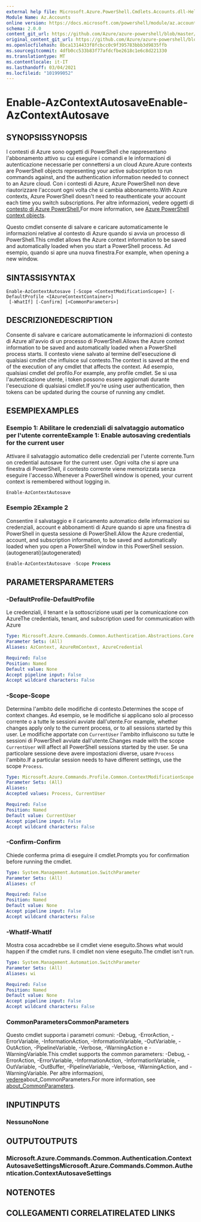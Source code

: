 ```yaml
---
external help file: Microsoft.Azure.PowerShell.Cmdlets.Accounts.dll-Help.xml
Module Name: Az.Accounts
online version: https://docs.microsoft.com/powershell/module/az.accounts/enable-azcontextautosave
schema: 2.0.0
content_git_url: https://github.com/Azure/azure-powershell/blob/master/src/Accounts/Accounts/help/Enable-AzContextAutosave.md
original_content_git_url: https://github.com/Azure/azure-powershell/blob/master/src/Accounts/Accounts/help/Enable-AzContextAutosave.md
ms.openlocfilehash: 8bca1314433f8fcbcc0c9f395783bbb3d9835ffb
ms.sourcegitcommit: 4dfb0cc533b83f77afdcfbe2618c1e6c8d221330
ms.translationtype: MT
ms.contentlocale: it-IT
ms.lasthandoff: 03/04/2021
ms.locfileid: "101999052"
---
```

# <span data-ttu-id="6e57a-101">Enable-AzContextAutosave</span><span class="sxs-lookup"><span data-stu-id="6e57a-101">Enable-AzContextAutosave</span></span>

## <span data-ttu-id="6e57a-102">SYNOPSIS</span><span class="sxs-lookup"><span data-stu-id="6e57a-102">SYNOPSIS</span></span>
<span data-ttu-id="6e57a-103">I contesti di Azure sono oggetti di PowerShell che rappresentano l'abbonamento attivo su cui eseguire i comandi e le informazioni di autenticazione necessarie per connettersi a un cloud Azure.</span><span class="sxs-lookup"><span data-stu-id="6e57a-103">Azure contexts are PowerShell objects representing your active subscription to run commands against, and the authentication information needed to connect to an Azure cloud.</span></span> <span data-ttu-id="6e57a-104">Con i contesti di Azure, Azure PowerShell non deve riautorizzare l'account ogni volta che si cambia abbonamento.</span><span class="sxs-lookup"><span data-stu-id="6e57a-104">With Azure contexts, Azure PowerShell doesn't need to reauthenticate your account each time you switch subscriptions.</span></span> <span data-ttu-id="6e57a-105">Per altre informazioni, vedere oggetti di [contesto di Azure PowerShell.](https://docs.microsoft.com/powershell/azure/context-persistence)</span><span class="sxs-lookup"><span data-stu-id="6e57a-105">For more information, see [Azure PowerShell context objects](https://docs.microsoft.com/powershell/azure/context-persistence).</span></span>

<span data-ttu-id="6e57a-106">Questo cmdlet consente di salvare e caricare automaticamente le informazioni relative al contesto di Azure quando si avvia un processo di PowerShell.</span><span class="sxs-lookup"><span data-stu-id="6e57a-106">This cmdlet allows the Azure context information to be saved and automatically loaded when you start a PowerShell process.</span></span> <span data-ttu-id="6e57a-107">Ad esempio, quando si apre una nuova finestra.</span><span class="sxs-lookup"><span data-stu-id="6e57a-107">For example, when opening a new window.</span></span>

## <span data-ttu-id="6e57a-108">SINTASSI</span><span class="sxs-lookup"><span data-stu-id="6e57a-108">SYNTAX</span></span>

```
Enable-AzContextAutosave [-Scope <ContextModificationScope>] [-DefaultProfile <IAzureContextContainer>]
 [-WhatIf] [-Confirm] [<CommonParameters>]
```

## <span data-ttu-id="6e57a-109">DESCRIZIONE</span><span class="sxs-lookup"><span data-stu-id="6e57a-109">DESCRIPTION</span></span>

<span data-ttu-id="6e57a-110">Consente di salvare e caricare automaticamente le informazioni di contesto di Azure all'avvio di un processo di PowerShell.</span><span class="sxs-lookup"><span data-stu-id="6e57a-110">Allows the Azure context information to be saved and automatically loaded when a PowerShell process starts.</span></span> <span data-ttu-id="6e57a-111">Il contesto viene salvato al termine dell'esecuzione di qualsiasi cmdlet che influisce sul contesto.</span><span class="sxs-lookup"><span data-stu-id="6e57a-111">The context is saved at the end of the execution of any cmdlet that affects the context.</span></span> <span data-ttu-id="6e57a-112">Ad esempio, qualsiasi cmdlet del profilo.</span><span class="sxs-lookup"><span data-stu-id="6e57a-112">For example, any profile cmdlet.</span></span> <span data-ttu-id="6e57a-113">Se si usa l'autenticazione utente, i token possono essere aggiornati durante l'esecuzione di qualsiasi cmdlet.</span><span class="sxs-lookup"><span data-stu-id="6e57a-113">If you're using user authentication, then tokens can be updated during the course of running any cmdlet.</span></span>

## <span data-ttu-id="6e57a-114">ESEMPI</span><span class="sxs-lookup"><span data-stu-id="6e57a-114">EXAMPLES</span></span>

### <span data-ttu-id="6e57a-115">Esempio 1: Abilitare le credenziali di salvataggio automatico per l'utente corrente</span><span class="sxs-lookup"><span data-stu-id="6e57a-115">Example 1: Enable autosaving credentials for the current user</span></span>

<span data-ttu-id="6e57a-116">Attivare il salvataggio automatico delle credenziali per l'utente corrente.</span><span class="sxs-lookup"><span data-stu-id="6e57a-116">Turn on credential autosave for the current user.</span></span> <span data-ttu-id="6e57a-117">Ogni volta che si apre una finestra di PowerShell, il contesto corrente viene memorizzata senza eseguire l'accesso.</span><span class="sxs-lookup"><span data-stu-id="6e57a-117">Whenever a PowerShell window is opened, your current context is remembered without logging in.</span></span>

```powershell
Enable-AzContextAutosave
```

### <span data-ttu-id="6e57a-118">Esempio 2</span><span class="sxs-lookup"><span data-stu-id="6e57a-118">Example 2</span></span>

<span data-ttu-id="6e57a-119">Consentire il salvataggio e il caricamento automatico delle informazioni su credenziali, account e abbonamenti di Azure quando si apre una finestra di PowerShell in questa sessione di PowerShell.</span><span class="sxs-lookup"><span data-stu-id="6e57a-119">Allow the Azure credential, account, and subscription information, to be saved and automatically loaded when you open a PowerShell window in this PowerShell session.</span></span> <span data-ttu-id="6e57a-120">(autogenerati)</span><span class="sxs-lookup"><span data-stu-id="6e57a-120">(autogenerated)</span></span>

```powershell <!-- Aladdin Generated Example -->
Enable-AzContextAutosave -Scope Process
```

## <span data-ttu-id="6e57a-121">PARAMETERS</span><span class="sxs-lookup"><span data-stu-id="6e57a-121">PARAMETERS</span></span>

### <span data-ttu-id="6e57a-122">-DefaultProfile</span><span class="sxs-lookup"><span data-stu-id="6e57a-122">-DefaultProfile</span></span>

<span data-ttu-id="6e57a-123">Le credenziali, il tenant e la sottoscrizione usati per la comunicazione con Azure</span><span class="sxs-lookup"><span data-stu-id="6e57a-123">The credentials, tenant, and subscription used for communication with Azure</span></span>

```yaml
Type: Microsoft.Azure.Commands.Common.Authentication.Abstractions.Core.IAzureContextContainer
Parameter Sets: (All)
Aliases: AzContext, AzureRmContext, AzureCredential

Required: False
Position: Named
Default value: None
Accept pipeline input: False
Accept wildcard characters: False
```

### <span data-ttu-id="6e57a-124">-Scope</span><span class="sxs-lookup"><span data-stu-id="6e57a-124">-Scope</span></span>

<span data-ttu-id="6e57a-125">Determina l'ambito delle modifiche di contesto.</span><span class="sxs-lookup"><span data-stu-id="6e57a-125">Determines the scope of context changes.</span></span> <span data-ttu-id="6e57a-126">Ad esempio, se le modifiche si applicano solo al processo corrente o a tutte le sessioni avviate dall'utente.</span><span class="sxs-lookup"><span data-stu-id="6e57a-126">For example, whether changes apply only to the current process, or to all sessions started by this user.</span></span> <span data-ttu-id="6e57a-127">Le modifiche apportate con `CurrentUser` l'ambito influiscono su tutte le sessioni di PowerShell avviate dall'utente.</span><span class="sxs-lookup"><span data-stu-id="6e57a-127">Changes made with the scope `CurrentUser` will affect all PowerShell sessions started by the user.</span></span> <span data-ttu-id="6e57a-128">Se una particolare sessione deve avere impostazioni diverse, usare `Process` l'ambito.</span><span class="sxs-lookup"><span data-stu-id="6e57a-128">If a particular session needs to have different settings, use the scope `Process`.</span></span>

```yaml
Type: Microsoft.Azure.Commands.Profile.Common.ContextModificationScope
Parameter Sets: (All)
Aliases:
Accepted values: Process, CurrentUser

Required: False
Position: Named
Default value: CurrentUser
Accept pipeline input: False
Accept wildcard characters: False
```

### <span data-ttu-id="6e57a-129">-Confirm</span><span class="sxs-lookup"><span data-stu-id="6e57a-129">-Confirm</span></span>

<span data-ttu-id="6e57a-130">Chiede conferma prima di eseguire il cmdlet.</span><span class="sxs-lookup"><span data-stu-id="6e57a-130">Prompts you for confirmation before running the cmdlet.</span></span>

```yaml
Type: System.Management.Automation.SwitchParameter
Parameter Sets: (All)
Aliases: cf

Required: False
Position: Named
Default value: None
Accept pipeline input: False
Accept wildcard characters: False
```

### <span data-ttu-id="6e57a-131">-WhatIf</span><span class="sxs-lookup"><span data-stu-id="6e57a-131">-WhatIf</span></span>

<span data-ttu-id="6e57a-132">Mostra cosa accadrebbe se il cmdlet viene eseguito.</span><span class="sxs-lookup"><span data-stu-id="6e57a-132">Shows what would happen if the cmdlet runs.</span></span>
<span data-ttu-id="6e57a-133">Il cmdlet non viene eseguito.</span><span class="sxs-lookup"><span data-stu-id="6e57a-133">The cmdlet isn't run.</span></span>

```yaml
Type: System.Management.Automation.SwitchParameter
Parameter Sets: (All)
Aliases: wi

Required: False
Position: Named
Default value: None
Accept pipeline input: False
Accept wildcard characters: False
```

### <span data-ttu-id="6e57a-134">CommonParameters</span><span class="sxs-lookup"><span data-stu-id="6e57a-134">CommonParameters</span></span>
<span data-ttu-id="6e57a-135">Questo cmdlet supporta i parametri comuni: -Debug, -ErrorAction, -ErrorVariable, -InformationAction, -InformationVariable, -OutVariable, -OutAction, -PipelineVariable, -Verbose, -WarningAction e -WarningVariable.</span><span class="sxs-lookup"><span data-stu-id="6e57a-135">This cmdlet supports the common parameters: -Debug, -ErrorAction, -ErrorVariable, -InformationAction, -InformationVariable, -OutVariable, -OutBuffer, -PipelineVariable, -Verbose, -WarningAction, and -WarningVariable.</span></span> <span data-ttu-id="6e57a-136">Per altre informazioni, [vedere](http://go.microsoft.com/fwlink/?LinkID=113216)about_CommonParameters.</span><span class="sxs-lookup"><span data-stu-id="6e57a-136">For more information, see [about_CommonParameters](http://go.microsoft.com/fwlink/?LinkID=113216).</span></span>

## <span data-ttu-id="6e57a-137">INPUT</span><span class="sxs-lookup"><span data-stu-id="6e57a-137">INPUTS</span></span>

### <span data-ttu-id="6e57a-138">Nessuno</span><span class="sxs-lookup"><span data-stu-id="6e57a-138">None</span></span>

## <span data-ttu-id="6e57a-139">OUTPUT</span><span class="sxs-lookup"><span data-stu-id="6e57a-139">OUTPUTS</span></span>

### <span data-ttu-id="6e57a-140">Microsoft.Azure.Commands.Common.Authentication.ContextAutosaveSettings</span><span class="sxs-lookup"><span data-stu-id="6e57a-140">Microsoft.Azure.Commands.Common.Authentication.ContextAutosaveSettings</span></span>

## <span data-ttu-id="6e57a-141">NOTE</span><span class="sxs-lookup"><span data-stu-id="6e57a-141">NOTES</span></span>

## <span data-ttu-id="6e57a-142">COLLEGAMENTI CORRELATI</span><span class="sxs-lookup"><span data-stu-id="6e57a-142">RELATED LINKS</span></span>
